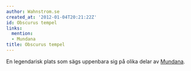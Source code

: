 ```yaml
---
author: Wahnstrom.se
created_at: '2012-01-04T20:21:22Z'
id: Obscurus tempel
links:
  mention:
  - Mundana
title: Obscurus tempel
---
```


En legendarisk plats som sägs uppenbara sig på olika delar av [Mundana].

  [Mundana]: Mundana